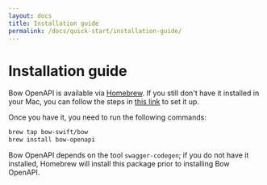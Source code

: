 ```yaml
---
layout: docs
title: Installation guide
permalink: /docs/quick-start/installation-guide/
---
```


# Installation guide
 
 Bow OpenAPI is available via [Homebrew](https://brew.sh/). If you still don't have it installed in your Mac, you can follow the steps in [this link](https://brew.sh/) to set it up.
 
 Once you have it, you need to run the following commands:
 
 ```bash
 brew tap bow-swift/bow
 brew install bow-openapi
 ```
 
 Bow OpenAPI depends on the tool `swagger-codegen`; if you do not have it installed, Homebrew will install this package prior to installing Bow OpenAPI.
